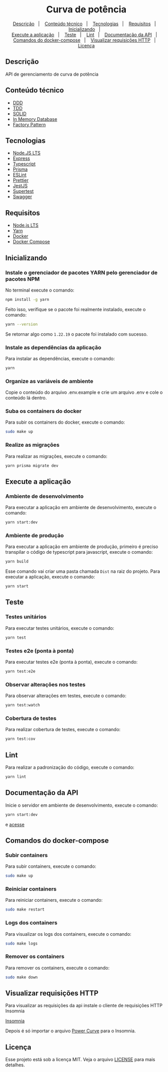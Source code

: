 <h1 align="center">Curva de potência</h1>

<p align="center">
  <a href="#descrição">Descrição</a>&nbsp;&nbsp;&nbsp;|&nbsp;&nbsp;&nbsp;
  <a href="#conteúdo-técnico">Conteúdo técnico</a>&nbsp;&nbsp;&nbsp;|&nbsp;&nbsp;&nbsp;
  <a href="#tecnologias">Tecnologias</a>&nbsp;&nbsp;&nbsp;|&nbsp;&nbsp;&nbsp;
  <a href="#requisitos">Requisitos</a>&nbsp;&nbsp;&nbsp;|&nbsp;&nbsp;&nbsp;
  <a href="#inicializando">Inicializando</a>&nbsp;&nbsp;&nbsp;|&nbsp;&nbsp;&nbsp;
  <br/>
  <a href="#execute-a-aplicação">Execute a aplicação</a>&nbsp;&nbsp;&nbsp;|&nbsp;&nbsp;&nbsp;
  <a href="#teste">Teste</a>&nbsp;&nbsp;&nbsp;|&nbsp;&nbsp;&nbsp;
  <a href="#lint">Lint</a>&nbsp;&nbsp;&nbsp;|&nbsp;&nbsp;&nbsp;
  <a href="#documentação-da-api">Documentação da API</a>&nbsp;&nbsp;&nbsp;|&nbsp;&nbsp;&nbsp;
  <a href="#comandos-do-docker-compose">Comandos do docker-compose</a>&nbsp;&nbsp;&nbsp;|&nbsp;&nbsp;&nbsp;
  <a href="#visualizar-requisições-http">Visualizar requisições HTTP</a>&nbsp;&nbsp;&nbsp;|&nbsp;&nbsp;&nbsp;
  <a href="#licença">Licença</a>
</p>

## Descrição
API de gerenciamento de curva de potência

## Conteúdo técnico
- [DDD](https://khalilstemmler.com/articles/domain-driven-design-intro/)
- [TDD](https://khalilstemmler.com/articles/test-driven-development/introduction-to-tdd/)
- [SOLID](https://www.youtube.com/watch?v=vAV4Vy4jfkc)
- [In Memory Database](https://www.martinfowler.com/bliki/InMemoryTestDatabase.html)
- [Factory Pattern](https://www.digitalocean.com/community/tutorials/js-factory-pattern)

## Tecnologias
- [Node.JS LTS](https://nodejs.org/pt-br/)
- [Express](https://expressjs.com/)
- [Typescript](https://www.typescriptlang.org/)
- [Prisma](https://www.prisma.io/)
- [ESLint](https://eslint.org/)
- [Prettier](https://prettier.io/)
- [JestJS](https://jestjs.io/)
- [Supertest](https://github.com/ladjs/supertest#readme)
- [Swagger](https://swagger.io/)


## Requisitos
- [Node.js LTS](https://nodejs.org/pt-br/)
- [Yarn](https://classic.yarnpkg.com/en/docs/install#debian-stable)
- [Docker](https://www.docker.com/)
- [Docker Compose](https://docs.docker.com/compose/install/)

## Inicializando

### Instale o gerenciador de pacotes YARN pelo gerenciador de pacotes NPM
No terminal execute o comando:
```sh
npm install -g yarn
```
Feito isso, verifique se o pacote foi realmente instalado, execute o comando:
```sh
yarn --version
```
Se retornar algo como ``1.22.19``
o pacote foi instalado com sucesso.

### Instale as dependências da aplicação
Para instalar as dependências, execute o comando:
```sh
yarn
```

### Organize as variáveis de ambiente
Copie o conteúdo do arquivo .env.example e crie um arquivo .env e cole o conteúdo lá dentro.

### Suba os containers do docker
Para subir os containers do docker, execute o comando:
```sh
sudo make up
```

### Realize as migrações
Para realizar as migrações, execute o comando:
```sh
yarn prisma migrate dev
```

## Execute a aplicação
### Ambiente de desenvolvimento
Para executar a aplicação em ambiente de desenvolvimento, execute o comando:
```sh
yarn start:dev
```
### Ambiente de produção
Para executar a aplicação em ambiente de produção, 
primeiro é preciso transpilar o código de typescript para javascript, execute o comando:
```sh
yarn build
```
Esse comando vai criar uma pasta chamada ``Dist`` na raiz do projeto.
Para executar a aplicação, execute o comando:
```sh
yarn start
```

## Teste
### Testes unitários
Para executar testes unitários, execute o comando:
```sh
yarn test
```

### Testes e2e (ponta à ponta)
Para executar testes e2e (ponta à ponta), execute o comando:
```sh
yarn test:e2e
```

### Observar alterações nos testes
Para observar alterações em testes, execute o comando:
```sh
yarn test:watch
```

### Cobertura de testes
Para realizar cobertura de testes, execute o comando:
```sh
yarn test:cov
```

## Lint
Para realizar a padronização do código, execute o comando:
```sh
yarn lint
```

## Documentação da API
Inicie o servidor em ambiente de desenvolvimento, execute o comando:
```sh
yarn start:dev
```
e [acesse](http://localhost:3333/api-docs)

## Comandos do docker-compose
### Subir containers
Para subir containers, execute o comando:
```sh
sudo make up
```

### Reiniciar containers
Para reiniciar containers, execute o comando:
```sh
sudo make restart
```

### Logs dos containers
Para visualizar os logs dos containers, execute o comando:
```sh
sudo make logs
```

### Remover os containers
Para remover os containers, execute o comando:
```sh
sudo make down
```

## Visualizar requisições HTTP
Para visualizar as requisições da api instale o cliente de requisições HTTP Insomnia

[Insomnia](https://insomnia.rest/download)

Depois é só importar o arquivo [Power Curve](insomnia-power-curve.json) para o Insomnia.

## Licença
Esse projeto está sob a licença MIT. Veja o arquivo [LICENSE](LICENSE.md) para mais detalhes.
